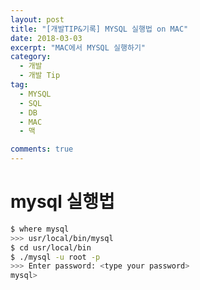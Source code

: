 ```yaml
---
layout: post
title: "[개발TIP&기록] MYSQL 실행법 on MAC"
date: 2018-03-03
excerpt: "MAC에서 MYSQL 실행하기"
category:
  - 개발
  - 개발 Tip
tag:
  - MYSQL
  - SQL
  - DB
  - MAC
  - 맥

comments: true
---
```


# mysql 실행법

```bash
$ where mysql
>>> usr/local/bin/mysql
$ cd usr/local/bin
$ ./mysql -u root -p
>>> Enter password: <type your password>
mysql>
```
